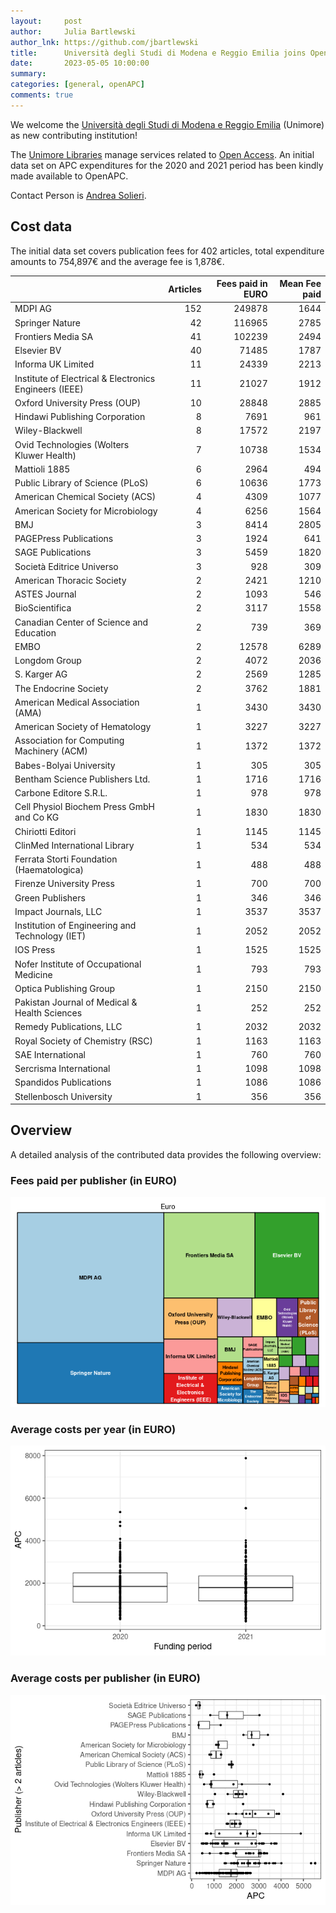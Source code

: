 ```yaml
---
layout:     post
author:     Julia Bartlewski
author_lnk: https://github.com/jbartlewski
title:      Università degli Studi di Modena e Reggio Emilia joins OpenAPC
date:       2023-05-05 10:00:00
summary:    
categories: [general, openAPC]
comments: true
---
```





We welcome the [Università degli Studi di Modena e Reggio Emilia](https://international.unimore.it/) (Unimore) as new contributing institution!

The [Unimore Libraries](https://www.libraries.unimore.it/site/home.html) manage services related to [Open Access](https://www.pop.unimore.it/open-access/).
An initial data set on APC expenditures for the 2020 and 2021 period has been kindly made available to OpenAPC.

Contact Person is [Andrea Solieri](mailto:andrea.solieri@unimore.it).

## Cost data



The initial data set covers publication fees for 402 articles, total expenditure amounts to 754,897€ and the average fee is 1,878€.


|                                                       | Articles| Fees paid in EURO| Mean Fee paid|
|:------------------------------------------------------|--------:|-----------------:|-------------:|
|MDPI AG                                                |      152|            249878|          1644|
|Springer Nature                                        |       42|            116965|          2785|
|Frontiers Media SA                                     |       41|            102239|          2494|
|Elsevier BV                                            |       40|             71485|          1787|
|Informa UK Limited                                     |       11|             24339|          2213|
|Institute of Electrical & Electronics Engineers (IEEE) |       11|             21027|          1912|
|Oxford University Press (OUP)                          |       10|             28848|          2885|
|Hindawi Publishing Corporation                         |        8|              7691|           961|
|Wiley-Blackwell                                        |        8|             17572|          2197|
|Ovid Technologies (Wolters Kluwer Health)              |        7|             10738|          1534|
|Mattioli 1885                                          |        6|              2964|           494|
|Public Library of Science (PLoS)                       |        6|             10636|          1773|
|American Chemical Society (ACS)                        |        4|              4309|          1077|
|American Society for Microbiology                      |        4|              6256|          1564|
|BMJ                                                    |        3|              8414|          2805|
|PAGEPress Publications                                 |        3|              1924|           641|
|SAGE Publications                                      |        3|              5459|          1820|
|Società Editrice Universo                              |        3|               928|           309|
|American Thoracic Society                              |        2|              2421|          1210|
|ASTES Journal                                          |        2|              1093|           546|
|BioScientifica                                         |        2|              3117|          1558|
|Canadian Center of Science and Education               |        2|               739|           369|
|EMBO                                                   |        2|             12578|          6289|
|Longdom Group                                          |        2|              4072|          2036|
|S. Karger AG                                           |        2|              2569|          1285|
|The Endocrine Society                                  |        2|              3762|          1881|
|American Medical Association (AMA)                     |        1|              3430|          3430|
|American Society of Hematology                         |        1|              3227|          3227|
|Association for Computing Machinery (ACM)              |        1|              1372|          1372|
|Babes-Bolyai University                                |        1|               305|           305|
|Bentham Science Publishers Ltd.                        |        1|              1716|          1716|
|Carbone Editore S.R.L.                                 |        1|               978|           978|
|Cell Physiol Biochem Press GmbH and Co KG              |        1|              1830|          1830|
|Chiriotti Editori                                      |        1|              1145|          1145|
|ClinMed International Library                          |        1|               534|           534|
|Ferrata Storti Foundation (Haematologica)              |        1|               488|           488|
|Firenze University Press                               |        1|               700|           700|
|Green Publishers                                       |        1|               346|           346|
|Impact Journals, LLC                                   |        1|              3537|          3537|
|Institution of Engineering and Technology (IET)        |        1|              2052|          2052|
|IOS Press                                              |        1|              1525|          1525|
|Nofer Institute of Occupational Medicine               |        1|               793|           793|
|Optica Publishing Group                                |        1|              2150|          2150|
|Pakistan Journal of Medical & Health Sciences          |        1|               252|           252|
|Remedy Publications, LLC                               |        1|              2032|          2032|
|Royal Society of Chemistry (RSC)                       |        1|              1163|          1163|
|SAE International                                      |        1|               760|           760|
|Sercrisma International                                |        1|              1098|          1098|
|Spandidos Publications                                 |        1|              1086|          1086|
|Stellenbosch University                                |        1|               356|           356|

## Overview

A detailed analysis of the contributed data provides the following overview:

### Fees paid per publisher (in EURO)

![plot of chunk tree_modena_2023_05_11_full](/figure/tree_modena_2023_05_11_full-1.png)

###  Average costs per year (in EURO)

![plot of chunk box_modena_2023_05_11_year_full](/figure/box_modena_2023_05_11_year_full-1.png)

###  Average costs per publisher (in EURO)

![plot of chunk box_modena_2023_05_11_publisher_full](/figure/box_modena_2023_05_11_publisher_full-1.png)

